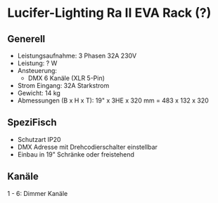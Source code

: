 # Lucifer-Lighting Ra II EVA Rack (?)

## Generell

- Leistungsaufnahme: 3 Phasen 32A 230V
- Leistung: ? W
- Ansteuerung:
   - DMX 6 Kanäle (XLR 5-Pin)
- Strom Eingang: 32A Starkstrom
- Gewicht: 14 kg
- Abmessungen (B x H x T): 19" x 3HE x 320 mm = 483 x 132 x 320

## SpeziFisch

- Schutzart IP20
- DMX Adresse mit Drehcodierschalter einstellbar
- Einbau in 19" Schränke oder freistehend

## Kanäle

1 - 6: Dimmer Kanäle
